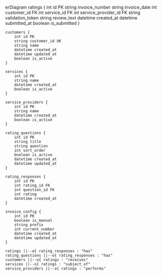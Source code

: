 erDiagram
    ratings {
        int id PK
        string invoice_number
        string invoice_date
        int customer_id FK
        int service_id FK
        int service_provider_id FK
        string validation_token
        string review_text
        datetime created_at
        datetime submitted_at
        boolean is_submitted
    }
    
    customers {
        int id PK
        string customer_id UK
        string name
        datetime created_at
        datetime updated_at
        boolean is_active
    }
    
    services {
        int id PK
        string name
        datetime created_at
        boolean is_active
    }
    
    service_providers {
        int id PK
        string name
        datetime created_at
        boolean is_active
    }
    
    rating_questions {
        int id PK
        string title
        string question
        int sort_order
        boolean is_active
        datetime created_at
        datetime updated_at
    }
    
    rating_responses {
        int id PK
        int rating_id FK
        int question_id FK
        int rating
        datetime created_at
    }
    
    invoice_config {
        int id PK
        boolean is_manual
        string prefix
        int current_number
        datetime created_at
        datetime updated_at
    }
    
    ratings ||--o{ rating_responses : "has"
    rating_questions ||--o{ rating_responses : "has"
    customers ||--o{ ratings : "receives"
    services ||--o{ ratings : "subject_of"
    service_providers ||--o{ ratings : "performs"